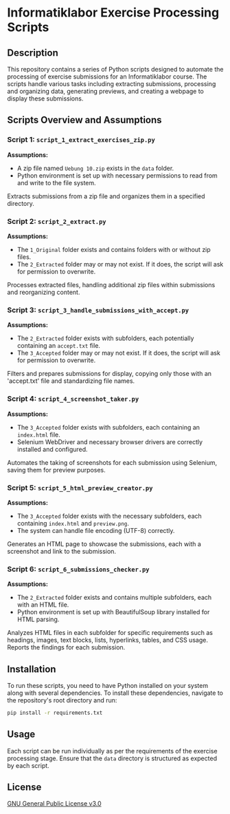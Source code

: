 # Informatiklabor Exercise Processing Scripts

## Description
This repository contains a series of Python scripts designed to automate the processing of exercise submissions for an Informatiklabor course. The scripts handle various tasks including extracting submissions, processing and organizing data, generating previews, and creating a webpage to display these submissions.

## Scripts Overview and Assumptions

### Script 1: `script_1_extract_exercises_zip.py`
**Assumptions:**
- A zip file named `Uebung 10.zip` exists in the `data` folder.
- Python environment is set up with necessary permissions to read from and write to the file system.

Extracts submissions from a zip file and organizes them in a specified directory.

### Script 2: `script_2_extract.py`
**Assumptions:**
- The `1_Original` folder exists and contains folders with or without zip files.
- The `2_Extracted` folder may or may not exist. If it does, the script will ask for permission to overwrite.

Processes extracted files, handling additional zip files within submissions and reorganizing content.

### Script 3: `script_3_handle_submissions_with_accept.py`
**Assumptions:**
- The `2_Extracted` folder exists with subfolders, each potentially containing an `accept.txt` file.
- The `3_Accepted` folder may or may not exist. If it does, the script will ask for permission to overwrite.

Filters and prepares submissions for display, copying only those with an 'accept.txt' file and standardizing file names.

### Script 4: `script_4_screenshot_taker.py`
**Assumptions:**
- The `3_Accepted` folder exists with subfolders, each containing an `index.html` file.
- Selenium WebDriver and necessary browser drivers are correctly installed and configured.

Automates the taking of screenshots for each submission using Selenium, saving them for preview purposes.

### Script 5: `script_5_html_preview_creator.py`
**Assumptions:**
- The `3_Accepted` folder exists with the necessary subfolders, each containing `index.html` and `preview.png`.
- The system can handle file encoding (UTF-8) correctly.

Generates an HTML page to showcase the submissions, each with a screenshot and link to the submission.

### Script 6: `script_6_submissions_checker.py`
**Assumptions:**
- The `2_Extracted` folder exists and contains multiple subfolders, each with an HTML file.
- Python environment is set up with BeautifulSoup library installed for HTML parsing.

Analyzes HTML files in each subfolder for specific requirements such as headings, images, text blocks, lists, hyperlinks, tables, and CSS usage. Reports the findings for each submission.

## Installation

To run these scripts, you need to have Python installed on your system along with several dependencies. To install these dependencies, navigate to the repository's root directory and run:

```bash
pip install -r requirements.txt
```

## Usage

Each script can be run individually as per the requirements of the exercise processing stage. Ensure that the `data` directory is structured as expected by each script.

## License

[GNU General Public License v3.0](LICENSE)
